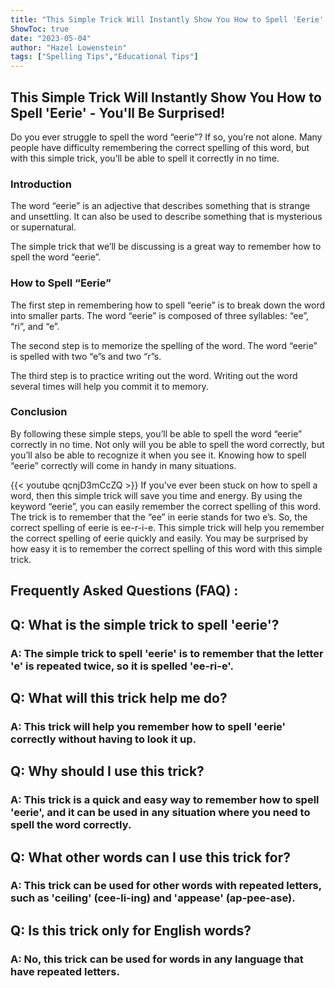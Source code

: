 ```yaml
---
title: "This Simple Trick Will Instantly Show You How to Spell 'Eerie' - You'll Be Surprised!"
ShowToc: true 
date: "2023-05-04"
author: "Hazel Lowenstein" 
tags: ["Spelling Tips","Educational Tips"]
---
```

## This Simple Trick Will Instantly Show You How to Spell 'Eerie' - You'll Be Surprised!
Do you ever struggle to spell the word “eerie”? If so, you’re not alone. Many people have difficulty remembering the correct spelling of this word, but with this simple trick, you’ll be able to spell it correctly in no time.

### Introduction
The word “eerie” is an adjective that describes something that is strange and unsettling. It can also be used to describe something that is mysterious or supernatural.

The simple trick that we’ll be discussing is a great way to remember how to spell the word “eerie”.

### How to Spell “Eerie”
The first step in remembering how to spell “eerie” is to break down the word into smaller parts. The word “eerie” is composed of three syllables: “ee”, “ri”, and “e”.

The second step is to memorize the spelling of the word. The word “eerie” is spelled with two “e”s and two “r”s.

The third step is to practice writing out the word. Writing out the word several times will help you commit it to memory.

### Conclusion
By following these simple steps, you’ll be able to spell the word “eerie” correctly in no time. Not only will you be able to spell the word correctly, but you’ll also be able to recognize it when you see it. Knowing how to spell “eerie” correctly will come in handy in many situations.

{{< youtube qcnjD3mCcZQ >}} 
If you've ever been stuck on how to spell a word, then this simple trick will save you time and energy. By using the keyword “eerie”, you can easily remember the correct spelling of this word. The trick is to remember that the “ee” in eerie stands for two e’s. So, the correct spelling of eerie is ee-r-i-e. This simple trick will help you remember the correct spelling of eerie quickly and easily. You may be surprised by how easy it is to remember the correct spelling of this word with this simple trick.

## Frequently Asked Questions (FAQ) :
<h2>Q: What is the simple trick to spell 'eerie'?</h2>

<h3>A: The simple trick to spell 'eerie' is to remember that the letter 'e' is repeated twice, so it is spelled 'ee-ri-e'.</h3>

<h2>Q: What will this trick help me do?</h2>

<h3>A: This trick will help you remember how to spell 'eerie' correctly without having to look it up.</h3>

<h2>Q: Why should I use this trick?</h2>

<h3>A: This trick is a quick and easy way to remember how to spell 'eerie', and it can be used in any situation where you need to spell the word correctly.</h3>

<h2>Q: What other words can I use this trick for?</h2>

<h3>A: This trick can be used for other words with repeated letters, such as 'ceiling' (cee-li-ing) and 'appease' (ap-pee-ase).</h3>

<h2>Q: Is this trick only for English words?</h2>

<h3>A: No, this trick can be used for words in any language that have repeated letters.</h3>





